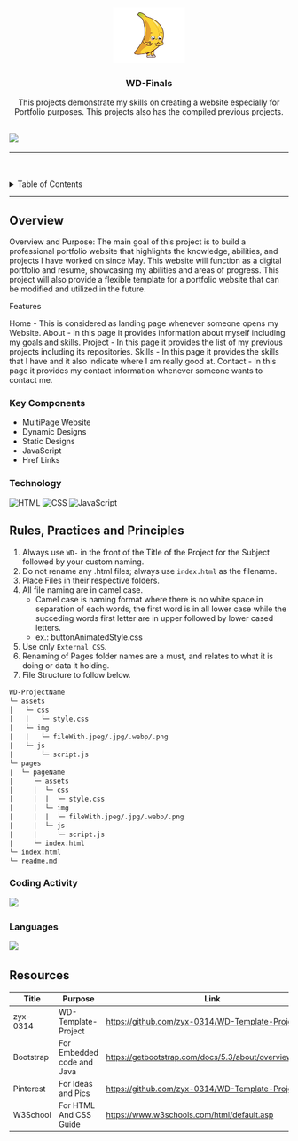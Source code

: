 <a name="readme-top">

<br/>

<br />
<div align="center">
  <a href="https://github.com/valeriecmcho/">
  <!-- TODO: If you want to add logo or banner you can add it here -->
    <img src="./assets/img/logo.png" width="130" height="100">
  </a>
<!-- TODO: Change Title to the name of the title of your Project -->
  <h3 align="center">WD-Finals</h3>
</div>
<!-- TODO: Make a short description -->
<div align="center">
This projects demonstrate my skills on creating a website especially for Portfolio purposes. This projects also has the compiled previous projects.
</div>

<br />

<!-- TODO: Change the zyx-0314 into your github username  -->
<!-- TODO: Change the WD-Template-Project into the same name of your folder -->
![](https://visit-counter.vercel.app/counter.png?page=valeriecmcho/WD-Finals)

---

<br />
<br />

<!-- TODO: If you want to add more layers for your readme -->
<details>
  <summary>Table of Contents</summary>
  <ol>
    <li>
      <a href="#overview">Overview</a>
      <ol>
        <li>
          <a href="#key-components">Key Components</a>
        </li>
        <li>
          <a href="#technology">Technology</a>
        </li>
      </ol>
    </li>
    <li>
      <a href="#rule,-practices-and-principles">Rules, Practices and Principles</a>
    </li>
    <li>
      <a href="#resources">Resources</a>
    </li>
  </ol>
</details>

---

## Overview


Overview and Purpose: The main goal of this project is to build a professional portfolio website that highlights the knowledge, abilities, and projects I have worked on since May. This website will function as a digital portfolio and resume, showcasing my abilities and areas of progress. This project will also provide a flexible template for a portfolio website that can be modified and utilized in the future.

Features

Home - This is considered as landing page whenever someone opens my Website.
About - In this page it provides information about myself including my goals and skills.
Project - In this page it provides the list of my previous projects including its repositories.
Skills - In this page it provides the skills that I have and it also indicate where I am really good at.
Contact - In this page it provides my contact information whenever someone wants to contact me.


<!-- TODO: To be changed -->
<!-- The following are just sample -->

### Key Components
- MultiPage Website
- Dynamic Designs
- Static Designs
- JavaScript
- Href Links

### Technology
<!-- TODO: List of Technology Used -->
![HTML](https://img.shields.io/badge/HTML-E34F26?style=for-the-badge&logo=html5&logoColor=white)
![CSS](https://img.shields.io/badge/CSS-1572B6?style=for-the-badge&logo=css3&logoColor=white)
![JavaScript](https://img.shields.io/badge/JavaScript-F7DF1E?style=for-the-badge&logo=javascript&logoColor=white)

## Rules, Practices and Principles
1. Always use `WD-` in the front of the Title of the Project for the Subject followed by your custom naming.
2. Do not rename any .html files; always use `index.html` as the filename.
3. Place Files in their respective folders.
4. All file naming are in camel case.
   - Camel case is naming format where there is no white space in separation of each words, the first word is in all lower case while the succeding words first letter are in upper followed by lower cased letters.
   - ex.: buttonAnimatedStyle.css
5. Use only `External CSS`.
6. Renaming of Pages folder names are a must, and relates to what it is doing or data it holding.
7. File Structure to follow below.

```
WD-ProjectName
└─ assets
|   └─ css
|   |   └─ style.css
|   └─ img
|   |   └─ fileWith.jpeg/.jpg/.webp/.png
|   └─ js
|       └─ script.js
└─ pages
|  └─ pageName
|     └─ assets
|     |  └─ css
|     |  |  └─ style.css
|     |  └─ img
|     |  |  └─ fileWith.jpeg/.jpg/.webp/.png
|     |  └─ js
|     |     └─ script.js
|     └─ index.html
└─ index.html
└─ readme.md
```


### Coding Activity

<a href="https://wakatime.com"><img src="https://wakatime.com/share/@018f067c-0c58-45b5-b9fa-e3b746c3dab6/a1fa2b8f-8011-42b2-9205-2277807ce312.png" /></a>

### Languages

<a href="https://wakatime.com"><img src="https://wakatime.com/share/@018f067c-0c58-45b5-b9fa-e3b746c3dab6/2a0e18a6-aa54-4b30-9ad2-9537f427eb88.png" /></a>

## Resources

<!-- TODO: Add References -->
| Title | Purpose | Link |
|-|-|-|
zyx-0314	|WD-Template-Project	|https://github.com/zyx-0314/WD-Template-Project.git
Bootstrap	|For Embedded code and Java	|https://getbootstrap.com/docs/5.3/about/overview/#team
Pinterest	|For Ideas and Pics	|https://github.com/zyx-0314/WD-Template-Project.git
W3School	|For HTML And CSS Guide	|https://www.w3schools.com/html/default.asp
